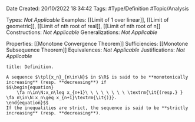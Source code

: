 <div class="topSpace"></div>

Date Created: 20/10/2022 18:34:42
Tags: #Type/Definition #Topic/Analysis

Types: <i>Not Applicable</i>
Examples: [[Limit of 1 over linear]], [[Limit of geometric]], [[Limit of nth root of real]], [[Limit of nth root of n]]
Constructions: <i>Not Applicable</i>
Generalizations: <i>Not Applicable</i>

Properties: [[Monotone Convergence Theorem]]
Sufficiencies: [[Monotone Subsequence Theorem]]
Equivalences: <i>Not Applicable</i>
Justifications: <i>Not Applicable</i>

``` ad-Definition
title: Definition.

A sequence $\tpl{x_n}_{n\in\N}$ in $\R$ is said to be **monotonically increasing** (resp. **decreasing**) if
$$\begin{equation}
    \fa n\in\N:x_n\leq x_{n+1}\ \ \ \ \ \ \ \ \textrm{\it{(resp.} } \fa n\in\N:x_n\geq x_{n+1}\textrm{\it{)}}.
\end{equation}$$
If the inequalities are strict, the sequence is said to be **strictly increasing** (resp. **decreasing**).

```
